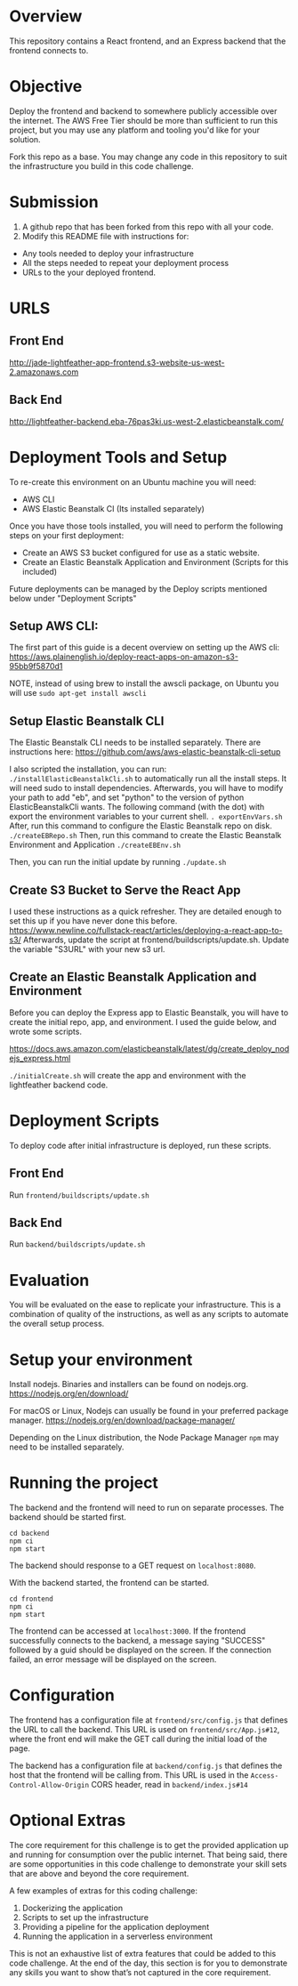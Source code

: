 # Overview
This repository contains a React frontend, and an Express backend that the frontend connects to.

# Objective
Deploy the frontend and backend to somewhere publicly accessible over the internet. The AWS Free Tier should be more than sufficient to run this project, but you may use any platform and tooling you'd like for your solution.

Fork this repo as a base. You may change any code in this repository to suit the infrastructure you build in this code challenge.

# Submission
1. A github repo that has been forked from this repo with all your code.
2. Modify this README file with instructions for:
* Any tools needed to deploy your infrastructure
* All the steps needed to repeat your deployment process
* URLs to the your deployed frontend.
# URLS
## Front End
http://jade-lightfeather-app-frontend.s3-website-us-west-2.amazonaws.com
## Back End
http://lightfeather-backend.eba-76pas3ki.us-west-2.elasticbeanstalk.com/

# Deployment Tools and Setup
To re-create this environment on an Ubuntu machine you will need:
* AWS CLI
* AWS Elastic Beanstalk CI (Its installed separately)

Once you have those tools installed, you will need to perform the following steps on your first deployment:
* Create an AWS S3 bucket configured for use as a static website.
* Create an Elastic Beanstalk Application and Environment (Scripts for this included)

Future deployments can be managed by the Deploy scripts mentioned below under "Deployment Scripts"

## Setup AWS CLI:
The first part of this guide is a decent overview on setting up the AWS cli:
https://aws.plainenglish.io/deploy-react-apps-on-amazon-s3-95bb9f5870d1

NOTE, instead of using brew to install the awscli package, on Ubuntu you will use
`sudo apt-get install awscli`

## Setup Elastic Beanstalk CLI
The Elastic Beanstalk CLI needs to be installed separately. There are instructions here: 
https://github.com/aws/aws-elastic-beanstalk-cli-setup

I also scripted the installation, you can run:
`./installElasticBeanstalkCli.sh` to automatically run all the install steps. It will need sudo to install dependencies.
Afterwards, you will have to modify your path to add "eb", and set "python" to the version of python ElasticBeanstalkCli wants. The following command (with the dot) with export the environment variables to your current shell.
`. exportEnvVars.sh`
After, run this command to configure the Elastic Beanstalk repo on disk.
`./createEBRepo.sh`
Then, run this command to create the Elastic Beanstalk Environment and Application
`./createEBEnv.sh `

Then, you can run the initial update by running
`./update.sh`

## Create S3 Bucket to Serve the React App
I used these instructions as a quick refresher. They are detailed enough to set this up if you have never done this before.
https://www.newline.co/fullstack-react/articles/deploying-a-react-app-to-s3/
Afterwards, update the script at frontend/buildscripts/update.sh. Update the variable "S3URL" with your new s3 url.

## Create an Elastic Beanstalk Application and Environment
Before you can deploy the Express app to Elastic Beanstalk, you will have to create the initial repo, app, and environment. I used the guide below, and wrote some scripts.

https://docs.aws.amazon.com/elasticbeanstalk/latest/dg/create_deploy_nodejs_express.html

`./initialCreate.sh` will create the app and environment with the lightfeather backend code.


# Deployment Scripts
To deploy code after initial infrastructure is deployed, run these scripts.
## Front End
Run `frontend/buildscripts/update.sh`
## Back End
Run `backend/buildscripts/update.sh`

# Evaluation
You will be evaluated on the ease to replicate your infrastructure. This is a combination of quality of the instructions, as well as any scripts to automate the overall setup process.

# Setup your environment
Install nodejs. Binaries and installers can be found on nodejs.org.
https://nodejs.org/en/download/

For macOS or Linux, Nodejs can usually be found in your preferred package manager.
https://nodejs.org/en/download/package-manager/

Depending on the Linux distribution, the Node Package Manager `npm` may need to be installed separately.

# Running the project
The backend and the frontend will need to run on separate processes. The backend should be started first.
```
cd backend
npm ci
npm start
```
The backend should response to a GET request on `localhost:8080`.

With the backend started, the frontend can be started.
```
cd frontend
npm ci
npm start
```
The frontend can be accessed at `localhost:3000`. If the frontend successfully connects to the backend, a message saying "SUCCESS" followed by a guid should be displayed on the screen.  If the connection failed, an error message will be displayed on the screen.

# Configuration
The frontend has a configuration file at `frontend/src/config.js` that defines the URL to call the backend. This URL is used on `frontend/src/App.js#12`, where the front end will make the GET call during the initial load of the page.

The backend has a configuration file at `backend/config.js` that defines the host that the frontend will be calling from. This URL is used in the `Access-Control-Allow-Origin` CORS header, read in `backend/index.js#14`

# Optional Extras
The core requirement for this challenge is to get the provided application up and running for consumption over the public internet. That being said, there are some opportunities in this code challenge to demonstrate your skill sets that are above and beyond the core requirement.

A few examples of extras for this coding challenge:
1. Dockerizing the application
2. Scripts to set up the infrastructure
3. Providing a pipeline for the application deployment
4. Running the application in a serverless environment

This is not an exhaustive list of extra features that could be added to this code challenge. At the end of the day, this section is for you to demonstrate any skills you want to show that’s not captured in the core requirement.
